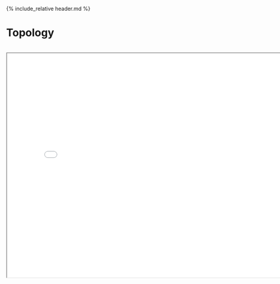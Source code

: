 
{% include_relative header.md %}

# Topology
<div class="header_line"><br/></div>


<iframe src="glowscript/GeometricShapes.html" width="800" height="600"></iframe>